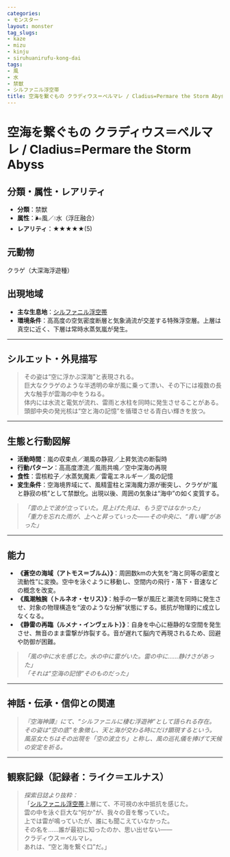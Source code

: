 ```yaml
---
categories:
- モンスター
layout: monster
tag_slugs:
- kaze
- mizu
- kinju
- siruhuanirufu-kong-dai
tags:
- 風
- 水
- 禁獣
- シルファニル浮空帯
title: 空海を繋ぐもの クラディウス＝ペルマレ / Cladius=Permare the Storm Abyss
---
```


# 空海を繋ぐもの クラディウス＝ペルマレ / Cladius=Permare the Storm Abyss

## 分類・属性・レアリティ
* **分類**：禁獣  
* **属性**：🌬風／💧水（浮圧融合）  
* **レアリティ**：★★★★★(5)

## 元動物
クラゲ（大深海浮遊種）

## 出現地域
* **主な生息地**：[シルファニル浮空帯](../place/sylphanil_sky.md)  
* **環境条件**：高高度の空気密度断層と気象渦流が交差する特殊浮空層。上層は真空に近く、下層は常時水蒸気嵐が発生。

---

## シルエット・外見描写
> その姿は“空に浮かぶ深海”と表現される。  
> 巨大なクラゲのような半透明の傘が風に乗って漂い、その下には複数の長大な触手が雲海の中をうねる。  
> 体内には水流と電気が流れ、雷雨と水柱を同時に発生させることがある。  
> 頭部中央の発光核は“空と海の記憶”を循環させる青白い輝きを放つ。

---

## 生態と行動図解
* **活動時間**：嵐の収束点／潮風の静寂／上昇気流の断裂時  
* **行動パターン**：高高度漂流／風雨共鳴／空中深海の再現  
* **食性**：雲核粒子／水蒸気魔素／雷電エネルギー／風の記憶  
* **変生条件**：空海境界域にて、風精霊柱と深海魔力源が衝突し、クラゲが“嵐と静寂の核”として禁獣化。出現以後、周囲の気象は“海中”の如く変質する。

> *「雲の上で波が立っていた。見上げた先は、もう空ではなかった」*  
> *「重力を忘れた雨が、上へと昇っていった――その中央に、“青い瞳”があった」*

---

## 能力
* **《蒼空の海域（アトモス＝ブルム）》**：周囲数kmの大気を“海と同等の密度と流動性”に変換。空中を泳ぐように移動し、空間内の飛行・落下・音速などの概念を改変。  
* **《風潮触腕（トルネオ・セリス）》**：触手の一撃が風圧と潮流を同時に発生させ、対象の物理構造を“波のような分解”状態にする。抵抗が物理的に成立しなくなる。  
* **《静雷の再臨（ルメナ・インヴェルト）》**：自身を中心に極静的な空間を発生させ、無音のまま雷撃が炸裂する。音が遅れて脳内で再現されるため、回避や防御が困難。

> *「風の中に水を感じた。水の中に雷がいた。雷の中に……静けさがあった」*  
> *「それは“空海の記憶”そのものだった」*

---

## 神話・伝承・信仰との関連
> *『空海神譚』にて、“シルファニルに棲む浮遊神”として語られる存在。  
その姿は“空の底”を象徴し、天と海が交わる時にだけ顕現するという。*  
> *風巫女たちはその出現を「空の波立ち」と称し、風の巡礼儀を捧げて天候の安定を祈る。*

---

## 観察記録（記録者：ライク＝エルナス）

> *探索日誌より抜粋：*  
> 「[シルファニル浮空帯](../place/sylphanil_sky.md)上層にて、不可視の水中抵抗を感じた。  
> 雲の中を泳ぐ巨大な“何か”が、我々の音を奪っていた。  
> 上では雷が鳴っていたが、誰にも聞こえていなかった。  
> その名を……誰が最初に知ったのか、思い出せない――  
> クラディウス＝ペルマレ。  
> あれは、“空と海を繋ぐ口”だ。」